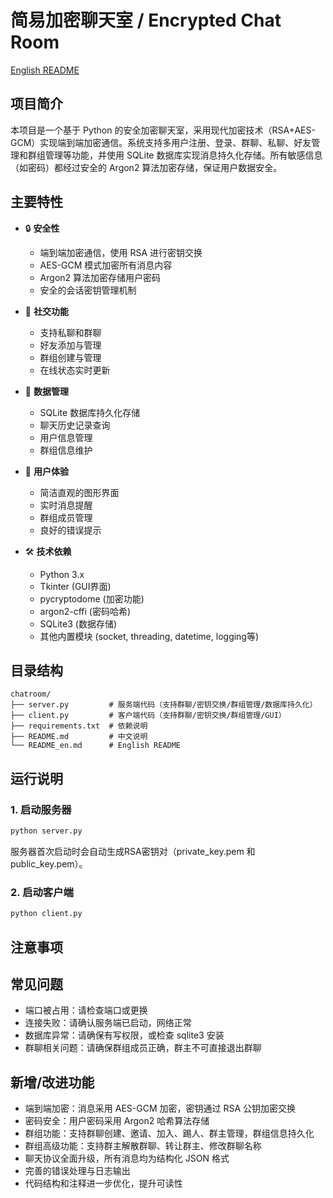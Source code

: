 # 简易加密聊天室 / Encrypted Chat Room

[English README](./README_en.md)

## 项目简介
本项目是一个基于 Python 的安全加密聊天室，采用现代加密技术（RSA+AES-GCM）实现端到端加密通信。系统支持多用户注册、登录、群聊、私聊、好友管理和群组管理等功能，并使用 SQLite 数据库实现消息持久化存储。所有敏感信息（如密码）都经过安全的 Argon2 算法加密存储，保证用户数据安全。

## 主要特性
- 🔒 **安全性**
  - 端到端加密通信，使用 RSA 进行密钥交换
  - AES-GCM 模式加密所有消息内容
  - Argon2 算法加密存储用户密码
  - 安全的会话密钥管理机制

- 💬 **社交功能**
  - 支持私聊和群聊
  - 好友添加与管理
  - 群组创建与管理
  - 在线状态实时更新

- 💾 **数据管理**
  - SQLite 数据库持久化存储
  - 聊天历史记录查询
  - 用户信息管理
  - 群组信息维护

- 🎨 **用户体验**
  - 简洁直观的图形界面
  - 实时消息提醒
  - 群组成员管理
  - 良好的错误提示

- 🛠 **技术依赖**
  - Python 3.x
  - Tkinter (GUI界面)
  - pycryptodome (加密功能)
  - argon2-cffi (密码哈希)
  - SQLite3 (数据存储)
  - 其他内置模块 (socket, threading, datetime, logging等)

## 目录结构
```
chatroom/
├── server.py         # 服务端代码（支持群聊/密钥交换/群组管理/数据库持久化）
├── client.py         # 客户端代码（支持群聊/密钥交换/群组管理/GUI）
├── requirements.txt  # 依赖说明
├── README.md         # 中文说明
└── README_en.md      # English README
```

## 运行说明
### 1. 启动服务器
```bash
python server.py
```
服务器首次启动时会自动生成RSA密钥对（private_key.pem 和 public_key.pem）。

### 2. 启动客户端
```bash
python client.py
```


## 注意事项

## 常见问题
- 端口被占用：请检查端口或更换
- 连接失败：请确认服务端已启动，网络正常
- 数据库异常：请确保有写权限，或检查 sqlite3 安装
- 群聊相关问题：请确保群组成员正确，群主不可直接退出群聊

## 新增/改进功能
- 端到端加密：消息采用 AES-GCM 加密，密钥通过 RSA 公钥加密交换
- 密码安全：用户密码采用 Argon2 哈希算法存储
- 群组功能：支持群聊创建、邀请、加入、踢人、群主管理，群组信息持久化
- 群组高级功能：支持群主解散群聊、转让群主、修改群聊名称
- 聊天协议全面升级，所有消息均为结构化 JSON 格式
- 完善的错误处理与日志输出
- 代码结构和注释进一步优化，提升可读性
